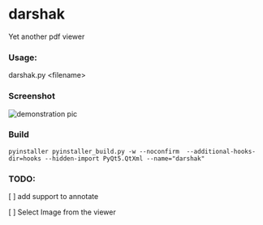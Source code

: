 # darshak
Yet another pdf viewer 

### Usage: 
darshak.py <filename\>

### Screenshot 

![demonstration pic](https://github.com/srbhp/solid-potato/raw/master/screenshot.png)

### Build
    pyinstaller pyinstaller_build.py -w --noconfirm  --additional-hooks-dir=hooks --hidden-import PyQt5.QtXml --name="darshak"

### TODO:
[ ] add support to annotate

[ ] Select Image from the viewer

